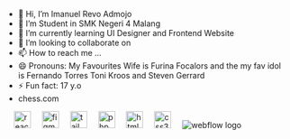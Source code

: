- 👋 Hi, I’m Imanuel Revo Admojo
- 👀 I’m Student in SMK Negeri 4 Malang
- 🌱 I’m currently learning UI Designer and Frontend Website
- 💞️ I’m looking to collaborate on 
- 📫 How to reach me ...
- 😄 Pronouns: My Favourites Wife is Furina Focalors and the my fav idol is Fernando Torres Toni Kroos and Steven Gerrard
- ⚡ Fun fact: 17 y.o
- chess.com

<div align="left">
  
  <img width="12" />
  <img src="https://cdn.jsdelivr.net/gh/devicons/devicon/icons/react/react-original.svg" height="30" alt="react logo"  />
  <img width="12" />
  <img src="https://cdn.jsdelivr.net/gh/devicons/devicon/icons/figma/figma-original.svg" height="30" alt="figma logo"  />
  <img width="12" />
  <img src="https://cdn.jsdelivr.net/gh/devicons/devicon/icons/tailwindcss/tailwindcss-original-wordmark.svg" height="30" alt="tailwindcss logo"  />
  <img width="12" />
  <img src="https://cdn.jsdelivr.net/gh/devicons/devicon/icons/php/php-original.svg" height="30" alt="php logo"  />
  <img width="12" />
  <img src="https://cdn.jsdelivr.net/gh/devicons/devicon/icons/html5/html5-original.svg" height="30" alt="html5 logo"  />
  <img width="12" />
  <img src="https://cdn.jsdelivr.net/gh/devicons/devicon/icons/css3/css3-original.svg" height="30" alt="css3 logo"  />
  <img width="12" />
  <img src="https://cdn.jsdelivr.net/gh/devicons/devicon/icons/webflow/webflow-original.svg" hight="30" alt="webflow logo" />
  <img width="12" />
</div>

